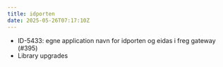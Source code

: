 ```yaml
---
title: idporten
date: 2025-05-26T07:17:10Z
---
```

- ID-5433: egne application navn for idporten og eidas i freg gateway  (#395)
- Library upgrades

